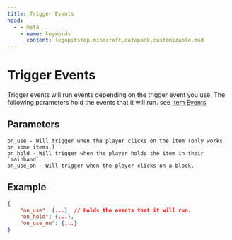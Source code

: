 ```yaml
---
title: Trigger Events
head:
  - - meta
    - name: keywords
      content: legopitstop,minecraft,datapack,customizable,mod
---
```


# Trigger Events

Trigger events will run events depending on the trigger event you use. The following parameters hold the events that it will run. see [Item Events](/morenbt/item/events)

## Parameters

```
on_use - Will trigger when the player clicks on the item (only works on some items.)
on_hold - Will trigger when the player holds the item in their `mainhand`
on_use_on - Will trigger when the player clicks on a block.
```

## Example

```json
{
    "on_use": {...}, // Holds the events that it will run.
    "on_hold": {...},
    "on_use_on": {...}
}
```
